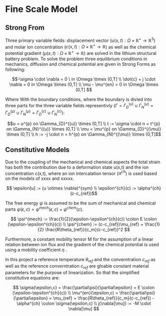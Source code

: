 # Fine Scale Model

## Strong From

Three primary variable fields: displacement vector ($u(x,t): \Omega \times \mathbb{R}^{+} \rightarrow \mathbb{R}^{3}$) and molar ion concentration ($c(x,t): \Omega \times \mathbb{R}^{+} \rightarrow \mathbb{R}$) as well as the chemical potential gradient ($\mu(x,t): \Omega \times \mathbb{R}^{+} \rightarrow \mathbb{R}$) are solved in the lithium structural battery problem. To solve the problem three equilibrium conditions in mechanics, diffusion and chemical potential are given in Strong Forms as following:

```math
-\sigma \cdot \nabla = 0
\
in  \Omega \times (0,T] 
\\
\dot{c} + j \cdot \nabla = 0
in \Omega \times (0,T]
\\
\mu - \mu^{en} = 0
in \Omega \times (0,T] 
```

Where With the boundary conditions, where the boundary is divied into three parts for the three variable fields representivly  ($\Gamma = \Gamma_D^{(u)} \cup \Gamma_N^{(u)} = \Gamma_D^{(\mu)} \cup \Gamma_N^{(\mu)} = \Gamma_D^{(c)} \cup \Gamma_N^{(c)}$):

```math
u = u^{p}
on \Gamma_{D}^{(u)} \times (0,T]
\\
t := \sigma \cdot n = t^{p}
on \Gamma_{N}^{(u)} \times (0,T]
\\
\mu = \mu^{p}
on \Gamma_{D}^{(\mu)} \times (0,T] 
\\
h := -j \cdot n = h^{p}
on \Gamma_{N}^{(\mu)} \times (0,T]
```


## Constitutive Models
Due to the coupling of the mechanical and chemical aspects the total strain has both the contribution due to a deformation state u(x,t) and the ion concentration c(x,t), where an ion intercalation tensor ($\alpha^{ch}$) is used based on the models of xxxx and xxxxx. 

```math
    \epsilon[u] := (u \otimes \nabla)^{sym}
\\
    \epsilon^{ch}(c) := \alpha^{ch} (c-c_{ref})
```

The free energy $\psi$ is assumed to be the sum of mechanical and chemical parts $\psi (\epsilon, c) = \psi^{mech}(\epsilon,c) + \psi^{chem}(c)$.

```math

    \psi^{mech} := \frac{1}{2}(\epsilon-\epsilon^{ch}(c)) \colon E \colon (\epsilon-\epsilon^{ch}(c))
\\
    \psi^{chem} := (c-c_{ref})\mu_{ref} + \frac{1}{2} \frac{R\theta_{ref}}{c_m}(c-c_{ref})^2

```

Furthermore, a constant mobility tensor M for the assumption of a linear relation between ion flux and the gradient of the chemical potential is used using a mobility coefficient $\eta$ .

In this project a reference temperature $\theta_{ref}$ and the converntration $c_{ref}$ as well as the reference converntration $c_{ref}$ are gloable constant material parameters for the purpose of linearization. So that the simplified constitutive equations are:

```math

    \sigma(\epsilon,c) = \frac{\partial\psi}{\partial\epsilon} = E \colon (\epsilon-\epsilon^{ch}(c))
\\
    \mu^{en}(\epsilon,c) = \frac{\partial\psi}{\partial\epsilon} = \mu_{ref} + \frac{R\theta_{ref}}{c_m}(c-c_{ref}) - \alpha^{ch} \colon \sigma(\epsilon,c)
\\
    j(\nabla[\mu]) := -M \cdot \nabla[\mu]

```